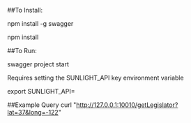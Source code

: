 
##To Install:

npm install -g swagger

npm install

##To Run:

swagger project start

Requires setting the SUNLIGHT_API key environment variable

export SUNLIGHT_API=

##Example Query 
curl "http://127.0.0.1:10010/getLegislator?lat=37&long=-122"
